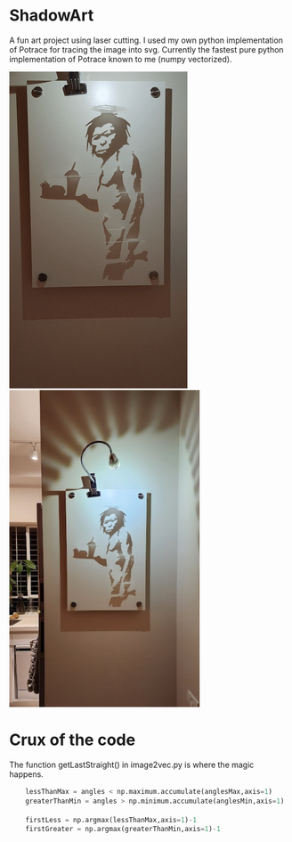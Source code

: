 # ShadowArt

A fun art project using laser cutting.
I used my own python implementation of Potrace for tracing the image into svg.
Currently the fastest pure python implementation of Potrace known to me (numpy vectorized).

![](made/caveman.gif) <img src="made/cavemanDone.jpg" height="569">

# Crux of the code
The function getLastStraight() in image2vec.py is where the magic happens.

```python
    lessThanMax = angles < np.maximum.accumulate(anglesMax,axis=1)
    greaterThanMin = angles > np.minimum.accumulate(anglesMin,axis=1)
    
    firstLess = np.argmax(lessThanMax,axis=1)-1
    firstGreater = np.argmax(greaterThanMin,axis=1)-1
```
